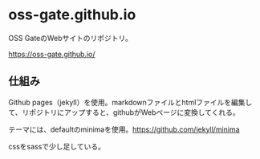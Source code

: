 # oss-gate.github.io

OSS GateのWebサイトのリポジトリ。

https://oss-gate.github.io/

## 仕組み
Github pages（jekyll）を使用。markdownファイルとhtmlファイルを編集して、リポジトリにアップすると、githubがWebページに変換してくれる。

テーマには、defaultのminimaを使用。https://github.com/jekyll/minima

cssをsassで少し足している。
